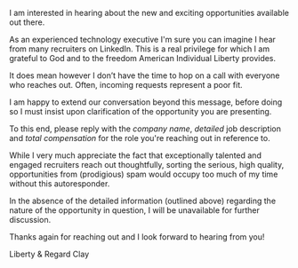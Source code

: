 
I am interested in hearing about the new and exciting opportunities available out there.

As an experienced technology executive I'm sure you can imagine I hear from many recruiters on LinkedIn. This is a real privilege for which I am grateful to God and to the freedom American Individual Liberty provides.

It does mean however I don’t have the time to hop on a call with everyone who reaches out. Often, incoming requests represent a poor fit.

I am happy to extend our conversation beyond this message, before doing so I must insist upon clarification of the opportunity you are presenting.

To this end, please reply with the *company name*, *detailed* job description and *total compensation* for the role you're reaching out in reference to.

While I very much appreciate the fact that exceptionally talented and engaged recruiters reach out thoughtfully, sorting the serious, high quality, opportunities from (prodigious) spam would occupy too much of my time without this autoresponder.

In the absence of the detailed information (outlined above) regarding the nature of the opportunity in question, I will be unavailable for further discussion.

Thanks again for reaching out and I look forward to hearing from you!

Liberty & Regard
Clay
